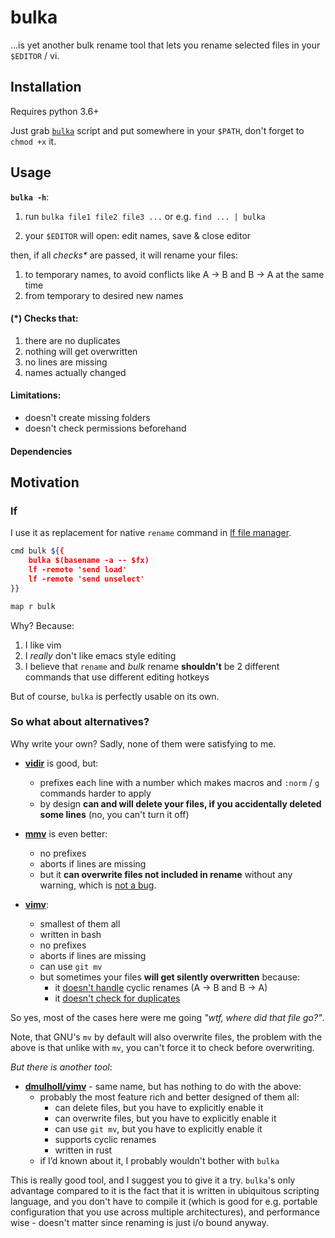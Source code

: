 # bulka

...is yet another bulk rename tool that lets you rename selected files in your `$EDITOR` / vi.

## Installation

Requires python 3.6+

Just grab [`bulka`](bulka) script and put somewhere in your `$PATH`, don't forget to `chmod +x` it.

## Usage

**`bulka -h`**:

1. run `bulka file1 file2 file3 ...` or e.g. `find ... | bulka`

2. your `$EDITOR` will open: edit names, save & close editor

then, if all _checks\*_ are passed, it will rename your files:
  1. to temporary names, to avoid conflicts like A -> B and B -> A at the same time
  2. from temporary to desired new names

#### (\*) Checks that:
  1. there are no duplicates
  2. nothing will get overwritten
  3. no lines are missing
  4. names actually changed

#### Limitations:
  * doesn't create missing folders
  * doesn't check permissions beforehand

#### Dependencies


## Motivation

### lf

I use it as replacement for native `rename` command in [lf file manager](https://github.com/gokcehan/lf).

```sh
cmd bulk ${{
    bulka $(basename -a -- $fx)
    lf -remote 'send load'
    lf -remote 'send unselect'
}}

map r bulk
```

Why? Because:
1. I like vim
2. I _really_ don't like emacs style editing
3. I believe that `rename` and _bulk_ rename **shouldn't** be 2 different commands that use different editing hotkeys

But of course, `bulka` is perfectly usable on its own.

### So what about alternatives?

Why write your own? Sadly, none of them were satisfying to me.

* [**vidir**](https://github.com/madx/moreutils/blob/master/vidir) is good, but:
  * prefixes each line with a number which makes macros and `:norm` / `g` commands
harder to apply
  * by design **can and will delete your files, if you accidentally deleted some lines** (no, you can't turn it off)

* [**mmv**](https://github.com/itchyny/mmv/) is even better:
  * no prefixes
  * aborts if lines are missing
  * but it **can overwrite files not included in rename** without any warning, which is [not a bug](https://github.com/itchyny/mmv/issues/16).

* [**vimv**](https://github.com/thameera/vimv/):
  * smallest of them all
  * written in bash
  * no prefixes
  * aborts if lines are missing
  * can use `git mv`
  * but sometimes your files **will get silently overwritten** because:
    * it [doesn't handle](https://github.com/thameera/vimv/issues/39) cyclic renames (A -> B and B -> A)
    * it [doesn't check for duplicates](https://github.com/thameera/vimv/issues/38)

So yes, most of the cases here were me going _"wtf, where did that file go?"_.

Note, that GNU's `mv` by default will also overwrite files, the problem with the
above is that unlike with `mv`, you can't force it to check before overwriting.

_But there is another tool_:

* [**dmulholl/vimv**](https://github.com/dmulholl/vimv/) - same name, but has nothing to do with the above:
  * probably the most feature rich and better designed of them all:
    * can delete files, but you have to explicitly enable it
    * can overwrite files, but you have to explicitly enable it
    * can use `git mv`, but you have to explicitly enable it
    * supports cyclic renames
    * written in rust
  * if I’d known about it, I probably wouldn't bother with `bulka`

This is really good tool, and I suggest you to give it a try. `bulka`'s only
advantage compared to it is the fact that it is written in ubiquitous scripting
language, and you don't have to compile it (which is good for e.g. portable
configuration that you use across multiple architectures), and performance
wise - doesn't matter since renaming is just i/o bound anyway.
